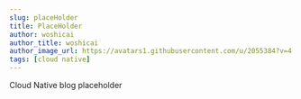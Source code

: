 ```yaml
---
slug: placeHolder
title: PlaceHolder
author: woshicai
author_title: woshicai
author_image_url: https://avatars1.githubusercontent.com/u/2055384?v=4
tags: [cloud native]
---
```


Cloud Native blog placeholder

